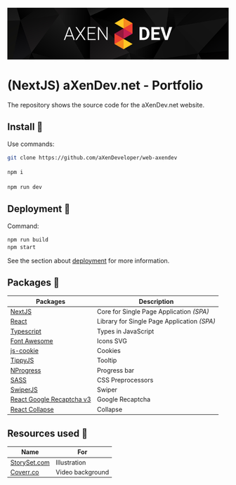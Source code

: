 ![GitHub Header](https://raw.githubusercontent.com/aXenDeveloper/aXenDeveloper/master/header-github.png)

# (NextJS) aXenDev.net - Portfolio

The repository shows the source code for the aXenDev.net website.

## Install 🧰

Use commands:

```bash
git clone https://github.com/aXenDeveloper/web-axendev

npm i

npm run dev
```

## Deployment 🔨

Command:

```bash
npm run build
npm start
```

See the section about [deployment](https://nextjs.org/docs/deployment) for more information.

## Packages 📂

| Packages                                                                             | Description                                 |
| ------------------------------------------------------------------------------------ | ------------------------------------------- |
| [NextJS](https://nextjs.org/)                                                        | Core for Single Page Application _(SPA)_    |
| [React](https://reactjs.org/)                                                        | Library for Single Page Application _(SPA)_ |
| [Typescript](https://www.typescriptlang.org/)                                        | Types in JavaScript                         |
| [Font Awesome](https://fontawesome.com/)                                             | Icons SVG                                   |
| [js-cookie](https://www.npmjs.com/package/js-cookie)                                 | Cookies                                     |
| [TippyJS](https://atomiks.github.io/tippyjs/)                                        | Tooltip                                     |
| [NProgress](https://www.npmjs.com/package/nprogress)                                 | Progress bar                                |
| [SASS](https://www.npmjs.com/package/sass)                                           | CSS Preprocessors                           |
| [SwiperJS](https://swiperjs.com/)                                                    | Swiper                                      |
| [React Google Recaptcha v3](https://www.npmjs.com/package/react-google-recaptcha-v3) | Google Recaptcha                            |
| [React Collapse](https://www.npmjs.com/package/react-collapse)                       | Collapse                                    |

## Resources used 📝

| Name                                  | For              |
| ------------------------------------- | ---------------- |
| [StorySet.com](https://storyset.com/) | Illustration     |
| [Coverr.co](https://coverr.co/)       | Video background |

